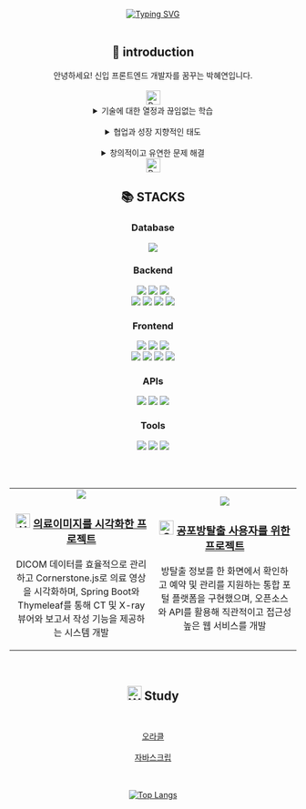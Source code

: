 <link rel="preconnect" href="https://fonts.googleapis.com">
<link rel="preconnect" href="https://fonts.gstatic.com" crossorigin>
<link href="https://fonts.googleapis.com/css2?family=Lacquer&display=swap" rel="stylesheet">


<br><br>
<div align="center">
<a href="https://git.io/typing-svg"><img src="https://readme-typing-svg.demolab.com?font=Lacquer&size=37&pause=1000&color=7B50678A&center=true&width=500&height=80&lines=welcome+to+hyeyeon's+github" alt="Typing SVG" /></a>
</div>

<br>


<div align="center">

  <h2> 👩 introduction </h2>
안녕하세요! 신입 프론트엔드 개발자를 꿈꾸는 박혜연입니다. <br><br>
<img src="https://raw.githubusercontent.com/Tarikul-Islam-Anik/Animated-Fluent-Emojis/master/Emojis/Hand%20gestures/Backhand%20Index%20Pointing%20Down%20Light%20Skin%20Tone.png" alt="Backhand Index Pointing Down Light Skin Tone" width="25" height="25" />
<br>
 <details>
<summary>
  기술에 대한 열정과 끊임없는 학습
</summary>
새로운 기술을 배우고, 이를 통해 문제를 해결하는 것에 큰 열정을 가지고 있습니다. <br>
백엔드와 프론트엔드 모두에 관심이 많고, 사용자의 입장에서 최적의 경험을 제공하기 위해 항상 고민합니다.
</details>
<br>
 <details>
<summary>
  협업과 성장 지향적인 태도
</summary>
팀워크와 협업을 통해 더 나은 결과를 얻는 것이 중요하다고 생각합니다.<br>
다양한 사람들과의 소통을 통해 성장하며, 문제 해결에 있어 빠르고 효율적인 방법을 찾는 것을 즐깁니다.
</details>
<br>
 <details>
<summary>
창의적이고 유연한 문제 해결
</summary>
창의적인 문제 해결과 효율적인 코드 작성에 대해 항상 고민합니다.<br>
백엔드와 프론트엔드의 다양한 기술을 접하며, 변화하는 요구에 맞춰 유연하게 대처할 수 있는 능력을 키우고 있습니다.
</details>
<img src="https://raw.githubusercontent.com/Tarikul-Islam-Anik/Animated-Fluent-Emojis/master/Emojis/Hand%20gestures/Backhand%20Index%20Pointing%20Up%20Light%20Skin%20Tone.png" alt="Backhand Index Pointing Up Light Skin Tone" width="25" height="25" />
<br>

  <h2>📚 STACKS</h2>
  
  <!-- Database -->
  <h3>Database</h3>
  <div>
    <img src="https://img.shields.io/badge/oracle-F80000?style=for-the-badge&logo=oracle&logoColor=white">
  </div>
  
  <!-- Server -->
  <h3>Backend</h3>
  <div>
    <img src="https://img.shields.io/badge/java-007396?style=for-the-badge&logo=java&logoColor=white">
    <img src="https://img.shields.io/badge/spring boot-6DB33F?style=for-the-badge&logo=springboot&logoColor=white">
    <img src="https://img.shields.io/badge/spring security-6DB33F?style=for-the-badge&logo=springsecurity&logoColor=white">
  </div>
  <div>
    <img src="https://img.shields.io/badge/jpa-6DB33F?style=for-the-badge&logo=jpa&logoColor=white">
    <img src="https://img.shields.io/badge/node.js-339933?style=for-the-badge&logo=node.js&logoColor=white">
    <img src="https://img.shields.io/badge/thymeleaf-005F9E?style=for-the-badge&logo=thymeleaf&logoColor=white">
    <img src="https://img.shields.io/badge/apache tomcat-F8DC75?style=for-the-badge&logo=apachetomcat&logoColor=black">
  </div>

  <!-- Frontend -->
  <h3>Frontend</h3>
  <div>
    <img src="https://img.shields.io/badge/javascript-F7DF1E?style=for-the-badge&logo=javascript&logoColor=black">
    <img src="https://img.shields.io/badge/react-61DAFB?style=for-the-badge&logo=react&logoColor=black">
    <img src="https://img.shields.io/badge/redux-764ABC?style=for-the-badge&logo=redux&logoColor=white">
  </div>
  <div>
    <img src="https://img.shields.io/badge/html-E34F26?style=for-the-badge&logo=html5&logoColor=white">
    <img src="https://img.shields.io/badge/css-1572B6?style=for-the-badge&logo=css3&logoColor=white">
    <img src="https://img.shields.io/badge/bootstrap-7952B3?style=for-the-badge&logo=bootstrap&logoColor=white">
    <img src="https://img.shields.io/badge/jquery-0769AD?style=for-the-badge&logo=jquery&logoColor=white">
  </div>

  <!-- APIs -->
  <h3>APIs</h3>
  <div>
    <img src="https://img.shields.io/badge/naver maps-03C75A?style=for-the-badge&logo=naver&logoColor=white">
    <img src="https://img.shields.io/badge/naver coordinates API-03C75A?style=for-the-badge&logo=naver&logoColor=white">
    <img src="https://img.shields.io/badge/kakao address API-FFCD00?style=for-the-badge&logo=kakaotalk&logoColor=black">
  </div>
  
  <!-- Tools -->
  <h3>Tools</h3>
  <div>
    <img src="https://img.shields.io/badge/git-F05032?style=for-the-badge&logo=git&logoColor=white">
    <img src="https://img.shields.io/badge/github-181717?style=for-the-badge&logo=github&logoColor=white">
    <img src="https://img.shields.io/badge/vs code-007ACC?style=for-the-badge&logo=visualstudiocode&logoColor=white">
  </div>

<br><br>

<table>
  <tr>
    <td align="center" width="50%">
      <a herf="https://github.com/hyeyeon9037/Dicom_Project"> <img src="https://github.com/user-attachments/assets/8557b558-de7c-45c2-a87a-6106bcf39a07"></a>
      <h3><img src="https://raw.githubusercontent.com/Tarikul-Islam-Anik/Animated-Fluent-Emojis/master/Emojis/People%20with%20professions/Health%20Worker%20Light%20Skin%20Tone.png" alt="Health Worker Light Skin Tone" width="25" height="25" /> <a href="https://github.com/hyeyeon9037/Dicom_Project">의료이미지를 시각화한 프로젝트</a></h3>
      <p>DICOM 데이터를 효율적으로 관리하고 Cornerstone.js로 의료 영상을 시각화하며, Spring Boot와 Thymeleaf를 통해 CT 및 X-ray 뷰어와 보고서 작성 기능을 제공하는 시스템 개발</p>
    </td>
    <td align="center" width="50%">
      <img src="https://github.com/user-attachments/assets/06a4c399-3a5b-4a43-a844-5b9949aecb0b">
      <h3><img src="https://raw.githubusercontent.com/Tarikul-Islam-Anik/Animated-Fluent-Emojis/master/Emojis/Smilies/Smiling%20Face%20with%20Horns.png" alt="Smiling Face with Horns" width="25" height="25" /> <a href="https://github.com/hyeyeon9037/ECR_project">공포방탈출 사용자를 위한 프로젝트</a></h3>
      <p> 방탈출 정보를 한 화면에서 확인하고 예약 및 관리를 지원하는 통합 포털 플랫폼을 구현했으며, 오픈소스와 API를 활용해 직관적이고 접근성 높은 웹 서비스를 개발</p>
    </td>
  </tr>
</table>

<br>

<h2> <img src="https://raw.githubusercontent.com/Tarikul-Islam-Anik/Animated-Fluent-Emojis/master/Emojis/People%20with%20professions/Woman%20Technologist%20Light%20Skin%20Tone.png" alt="Woman Technologist Light Skin Tone" width="25" height="25" /> Study </h2>


<br>

[오라클](https://www.notion.so/29bede9df7234803be9bf975a2b37419)
<br><br>
[자바스크립](https://www.notion.so/e88d580ad4ae47bb8c1231202f237ab6#f4ce1b8607ef4a829b4b8fc9ceb03c19)


<br><br>
[![Top Langs](https://github-readme-stats.vercel.app/api/top-langs/?username=hyeyeon9037)](https://github.com/anuraghazra/github-readme-stats)

</div>
